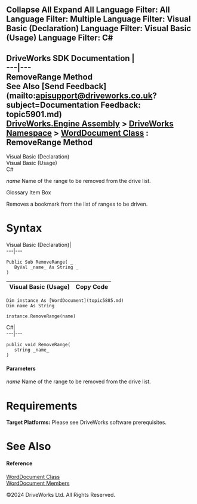        

 Collapse All Expand All  Language Filter: All  Language Filter: Multiple  Language Filter: Visual Basic (Declaration) Language Filter: Visual Basic (Usage) Language Filter: C#  
---  
DriveWorks SDK Documentation  |   
---|---  
RemoveRange Method   
See Also [Send Feedback](mailto:apisupport@driveworks.co.uk?subject=Documentation Feedback: topic5901.md)  
[DriveWorks.Engine Assembly](topic2156.md) > [DriveWorks Namespace](topic2159.md) > [WordDocument Class](topic5885.md) : RemoveRange Method  
---  
  
Visual Basic (Declaration)    
Visual Basic (Usage)    
C# 

_name_
    Name of the range to be removed from the drive list.

Glossary Item Box

Removes a bookmark from the list of ranges to be driven. 

# Syntax

Visual Basic (Declaration)|   
---|---  
      
    
    Public Sub RemoveRange( _
       ByVal _name_ As String _
    )   
  
Visual Basic (Usage)| Copy Code  
---|---  
      
    
    Dim instance As [WordDocument](topic5885.md)
    Dim name As String
     
    instance.RemoveRange(name)  
  
C#|   
---|---  
      
    
    public void RemoveRange( 
       string _name_
    )  
  
#### Parameters

 _name_
    Name of the range to be removed from the drive list.

# Requirements

**Target Platforms:** Please see DriveWorks software prerequisites.

# See Also

#### Reference

[WordDocument Class](topic5885.md)   
[WordDocument Members](topic5886.md)

©2024 DriveWorks Ltd. All Rights Reserved.
